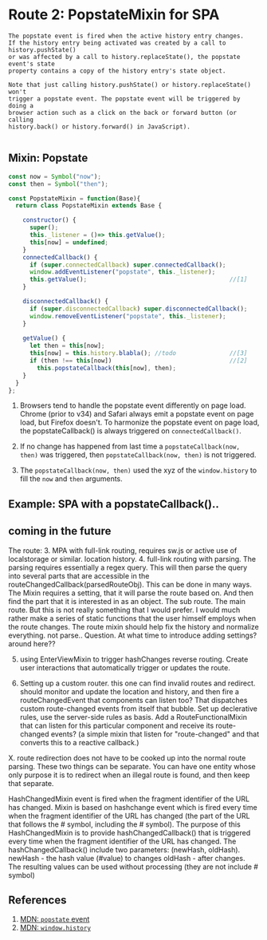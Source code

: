 # Route 2: PopstateMixin for SPA

```
The popstate event is fired when the active history entry changes. 
If the history entry being activated was created by a call to history.pushState() 
or was affected by a call to history.replaceState(), the popstate event's state 
property contains a copy of the history entry's state object.

Note that just calling history.pushState() or history.replaceState() won't 
trigger a popstate event. The popstate event will be triggered by doing a 
browser action such as a click on the back or forward button (or calling 
history.back() or history.forward() in JavaScript).


```

## Mixin: Popstate

```javascript
const now = Symbol("now");
const then = Symbol("then");

const PopstateMixin = function(Base){
  return class PopstateMixin extends Base {

    constructor() {
      super();
      this._listener = ()=> this.getValue();
      this[now] = undefined;
    }
    connectedCallback() {
      if (super.connectedCallback) super.connectedCallback();
      window.addEventListener("popstate", this._listener);
      this.getValue();                                        //[1]
    }

    disconnectedCallback() {
      if (super.disconnectedCallback) super.disconnectedCallback();
      window.removeEventListener("popstate", this._listener);
    }
    
    getValue() {
      let then = this[now];
      this[now] = this.history.blabla(); //todo               //[3]
      if (then !== this[now])                                 //[2]
        this.popstateCallback(this[now], then);
    }
  }
};
```
1. Browsers tend to handle the popstate event differently on page load. 
Chrome (prior to v34) and Safari always emit a popstate event on page load, but Firefox doesn't.
To harmonize the popstate event on page load, the popstateCallback() is 
always triggered on `connectedCallback()`.

2. If no change has happened from last time a `popstateCallback(now, then)` was triggered,
then `popstateCallback(now, then)` is not triggered.

3. The `popstateCallback(now, then)` used the xyz of the `window.history` 
to fill the `now` and `then` arguments.

## Example: SPA with a popstateCallback()..

## coming in the future
The route:
3. MPA with full-link routing, 
requires sw.js or active use of localstorage or similar.
location history.
4. full-link routing with parsing. 
The parsing requires essentially a regex query.
This will then parse the query into several parts that are accessible in the routeChangedCallback(parsedRouteObj).
This can be done in many ways. 
The Mixin requires a setting, that it will parse the route based on.
And then find the part that it is interested in as an object. The sub route. The main route.
But this is not really something that I would prefer.
I would much rather make a series of static functions that the user himself employs when the route changes.
The route mixin should help fix the history and normalize everything. not parse..
Question. At what time to introduce adding settings? around here??

5. using EnterViewMixin to trigger hashChanges
reverse routing. Create user interactions that automatically trigger or updates the route.

6. Setting up a custom router. 
this one can find invalid routes and redirect.
should monitor and update the location and history, and 
then fire a routeChangedEvent that components can listen too?
That dispatches custom route-changed events from itself that bubble.
Set up declerative rules, use the server-side rules as basis.
Add a RouteFunctionalMixin that can listen for this particular component and receive its route-changed events?
(a simple mixin that listen for "route-changed" and that converts this to a reactive callback.)

X. route redirection does not have to be cooked up into the normal route parsing.
These two things can be separate. You can have one entity whose only 
purpose it is to redirect when an illegal route is found, and then keep that separate.


HashChangedMixin event is fired when the fragment identifier of the URL has changed. 
Mixin is based on hashchange event which is fired every time when the fragment identifier of the URL has changed 
(the part of the URL that follows the # symbol, including the # symbol). 
The purpose of this HashChangedMixin is to provide hashChangedCallback() 
that is triggered every time when the fragment identifier of the URL has changed. 
The hashChangedCallback() include two parameters: (newHash, oldHash). 
newHash - the hash value (#value) to changes oldHash - after changes. 
The resulting values can be used without processing (they are not include # symbol)

## References 
1. [MDN: `popstate` event](https://developer.mozilla.org/en-US/docs/Web/Events/popstate)
2. [MDN: `window.history`](https://developer.mozilla.org/en-US/docs/Web/API/History_API)
